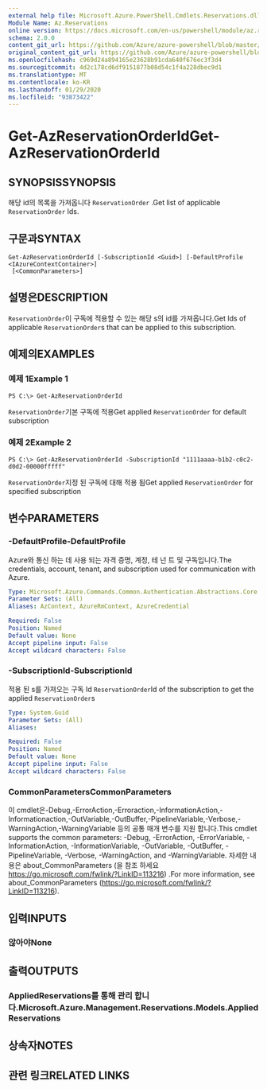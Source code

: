 ```yaml
---
external help file: Microsoft.Azure.PowerShell.Cmdlets.Reservations.dll-Help.xml
Module Name: Az.Reservations
online version: https://docs.microsoft.com/en-us/powershell/module/az.reservations/get-azreservationorderid
schema: 2.0.0
content_git_url: https://github.com/Azure/azure-powershell/blob/master/src/Reservations/Reservations/help/Get-AzReservationOrderId.md
original_content_git_url: https://github.com/Azure/azure-powershell/blob/master/src/Reservations/Reservations/help/Get-AzReservationOrderId.md
ms.openlocfilehash: c969d24a894165e23628b91cda640f676ec3f3d4
ms.sourcegitcommit: 4d2c178cd6df9151877b08d54c1f4a228dbec9d1
ms.translationtype: MT
ms.contentlocale: ko-KR
ms.lasthandoff: 01/29/2020
ms.locfileid: "93873422"
---
```

# <span data-ttu-id="3967e-101">Get-AzReservationOrderId</span><span class="sxs-lookup"><span data-stu-id="3967e-101">Get-AzReservationOrderId</span></span>

## <span data-ttu-id="3967e-102">SYNOPSIS</span><span class="sxs-lookup"><span data-stu-id="3967e-102">SYNOPSIS</span></span>
<span data-ttu-id="3967e-103">해당 id의 목록을 가져옵니다 `ReservationOrder` .</span><span class="sxs-lookup"><span data-stu-id="3967e-103">Get list of applicable `ReservationOrder` Ids.</span></span>

## <span data-ttu-id="3967e-104">구문과</span><span class="sxs-lookup"><span data-stu-id="3967e-104">SYNTAX</span></span>

```
Get-AzReservationOrderId [-SubscriptionId <Guid>] [-DefaultProfile <IAzureContextContainer>]
 [<CommonParameters>]
```

## <span data-ttu-id="3967e-105">설명은</span><span class="sxs-lookup"><span data-stu-id="3967e-105">DESCRIPTION</span></span>
<span data-ttu-id="3967e-106">`ReservationOrder`이 구독에 적용할 수 있는 해당 s의 id를 가져옵니다.</span><span class="sxs-lookup"><span data-stu-id="3967e-106">Get Ids of applicable `ReservationOrder`s that can be applied to this subscription.</span></span>

## <span data-ttu-id="3967e-107">예제의</span><span class="sxs-lookup"><span data-stu-id="3967e-107">EXAMPLES</span></span>

### <span data-ttu-id="3967e-108">예제 1</span><span class="sxs-lookup"><span data-stu-id="3967e-108">Example 1</span></span>
```
PS C:\> Get-AzReservationOrderId
```

<span data-ttu-id="3967e-109">`ReservationOrder`기본 구독에 적용</span><span class="sxs-lookup"><span data-stu-id="3967e-109">Get applied `ReservationOrder` for default subscription</span></span>

### <span data-ttu-id="3967e-110">예제 2</span><span class="sxs-lookup"><span data-stu-id="3967e-110">Example 2</span></span>
```
PS C:\> Get-AzReservationOrderId -SubscriptionId "1111aaaa-b1b2-c0c2-d0d2-00000fffff"
```

<span data-ttu-id="3967e-111">`ReservationOrder`지정 된 구독에 대해 적용 됨</span><span class="sxs-lookup"><span data-stu-id="3967e-111">Get applied `ReservationOrder` for specified subscription</span></span>

## <span data-ttu-id="3967e-112">변수</span><span class="sxs-lookup"><span data-stu-id="3967e-112">PARAMETERS</span></span>

### <span data-ttu-id="3967e-113">-DefaultProfile</span><span class="sxs-lookup"><span data-stu-id="3967e-113">-DefaultProfile</span></span>
<span data-ttu-id="3967e-114">Azure와 통신 하는 데 사용 되는 자격 증명, 계정, 테 넌 트 및 구독입니다.</span><span class="sxs-lookup"><span data-stu-id="3967e-114">The credentials, account, tenant, and subscription used for communication with Azure.</span></span>

```yaml
Type: Microsoft.Azure.Commands.Common.Authentication.Abstractions.Core.IAzureContextContainer
Parameter Sets: (All)
Aliases: AzContext, AzureRmContext, AzureCredential

Required: False
Position: Named
Default value: None
Accept pipeline input: False
Accept wildcard characters: False
```

### <span data-ttu-id="3967e-115">-SubscriptionId</span><span class="sxs-lookup"><span data-stu-id="3967e-115">-SubscriptionId</span></span>
<span data-ttu-id="3967e-116">적용 된 s를 가져오는 구독 Id `ReservationOrder`</span><span class="sxs-lookup"><span data-stu-id="3967e-116">Id of the subscription to get the applied `ReservationOrder`s</span></span>

```yaml
Type: System.Guid
Parameter Sets: (All)
Aliases:

Required: False
Position: Named
Default value: None
Accept pipeline input: False
Accept wildcard characters: False
```

### <span data-ttu-id="3967e-117">CommonParameters</span><span class="sxs-lookup"><span data-stu-id="3967e-117">CommonParameters</span></span>
<span data-ttu-id="3967e-118">이 cmdlet은-Debug,-ErrorAction,-Erroraction,-InformationAction,-Informationaction,-OutVariable,-OutBuffer,-PipelineVariable,-Verbose,-WarningAction,-WarningVariable 등의 공통 매개 변수를 지원 합니다.</span><span class="sxs-lookup"><span data-stu-id="3967e-118">This cmdlet supports the common parameters: -Debug, -ErrorAction, -ErrorVariable, -InformationAction, -InformationVariable, -OutVariable, -OutBuffer, -PipelineVariable, -Verbose, -WarningAction, and -WarningVariable.</span></span> <span data-ttu-id="3967e-119">자세한 내용은 about_CommonParameters (을 참조 하세요 https://go.microsoft.com/fwlink/?LinkID=113216) .</span><span class="sxs-lookup"><span data-stu-id="3967e-119">For more information, see about_CommonParameters (https://go.microsoft.com/fwlink/?LinkID=113216).</span></span>

## <span data-ttu-id="3967e-120">입력</span><span class="sxs-lookup"><span data-stu-id="3967e-120">INPUTS</span></span>

### <span data-ttu-id="3967e-121">않아야</span><span class="sxs-lookup"><span data-stu-id="3967e-121">None</span></span>

## <span data-ttu-id="3967e-122">출력</span><span class="sxs-lookup"><span data-stu-id="3967e-122">OUTPUTS</span></span>

### <span data-ttu-id="3967e-123">AppliedReservations를 통해 관리 합니다.</span><span class="sxs-lookup"><span data-stu-id="3967e-123">Microsoft.Azure.Management.Reservations.Models.AppliedReservations</span></span>

## <span data-ttu-id="3967e-124">상속자</span><span class="sxs-lookup"><span data-stu-id="3967e-124">NOTES</span></span>

## <span data-ttu-id="3967e-125">관련 링크</span><span class="sxs-lookup"><span data-stu-id="3967e-125">RELATED LINKS</span></span>
